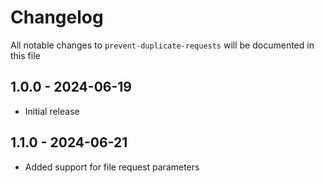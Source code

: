 # Changelog

All notable changes to `prevent-duplicate-requests` will be documented in this file

## 1.0.0 - 2024-06-19

- Initial release

## 1.1.0 - 2024-06-21

- Added support for file request parameters